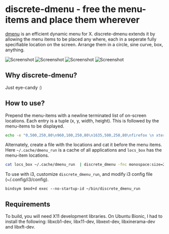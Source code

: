 # discrete-dmenu - free the menu-items and place them wherever 
[dmenu](https://tools.suckless.org/dmenu/) is an efficient dynamic menu for X.
discrete-dmenu extends it by allowing the menu items to be placed any where,
each in a seperate fully specifiable location on the screen. Arrange them in a
circle, sine curve, box, anything.

![Screenshot](../master/docs/discrete_dmenu_circ.png)
![Screenshot](../master/docs/discrete_dmenu_cosine.png)
![Screenshot](../master/docs/discrete_dmenu_sine.png)
![Screenshot](../master/docs/discrete_dmenu_sine.gif)

## Why discrete-dmenu?
Just eye-candy :)

## How to use?
Prepend the menu-items with a newline terminated list of on-screen locations.
Each entry is a tuple (x, y, width, height). This is followed by the menu-items
to be displayed.
```bash
echo -e "0,500,250,80\n960,100,250,80\n1635,500,250,80\nfirefox \n xterm \n xcalc" | discrete_dmenu
```

Alternately, create a file with the locations and cat it before the menu items.
Here `~/.cache/dmenu_run` is a cache of all applications and `locs_box` has the
menu-item locations.
```bash
cat locs_box ~/.cache/dmenu_run  | discrete_dmenu -fnc monospace:size=20 -nb "#222233" -nf white
```

To use with i3, customize `discrete_dmenu_run`, and modify i3 config file (~/.config/i3/config).
```
bindsym $mod+d exec --no-startup-id ~/bin/discrete_dmenu_run
```

## Requirements
To build, you will need X11 development libraries. On Ubuntu Bionic, I had to
install the following: libxcb1-dev, libx11-dev, libxext-dev, libxinerama-dev
and libxft-dev.

